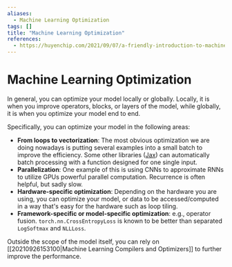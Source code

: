 ```yaml
---
aliases:
  - Machine Learning Optimization
tags: []
title: "Machine Learning Optimization"
references:
  - https://huyenchip.com/2021/09/07/a-friendly-introduction-to-machine-learning-compilers-and-optimizers.html
---
```


# Machine Learning Optimization

In general, you can optimize your model locally or globally. Locally, it is when you improve operators, blocks, or layers of the model, while globally, it is when you optimize your model end to end.

Specifically, you can optimize your model in the following areas:
- **From loops to vectorization**: The most obvious optimization we are doing nowadays is putting several examples into a small batch to improve the efficiency. Some other libraries ([Jax](https://github.com/google/jax)) can automatically batch processing with a function designed for one single input.
- **Parallelization**: One example of this is using CNNs to approximate RNNs to utilize GPUs powerful parallel computation. Recurrence is often helpful, but sadly slow.
- **Hardware-specific optimization**: Depending on the hardware you are using, you can optimize your model, or data to be accessed/computed in a way that's easy for the hardware such as loop tiling.
- **Framework-specific or model-specific optimization**: e.g., operator fusion. `torch.nn.CrossEntropyLoss` is known to be better than separated `LogSoftmax` and `NLLLoss`.

Outside the scope of the model itself, you can rely on [[20210926153100|Machine Learning Compilers and Optimizers]] to further improve the performance.